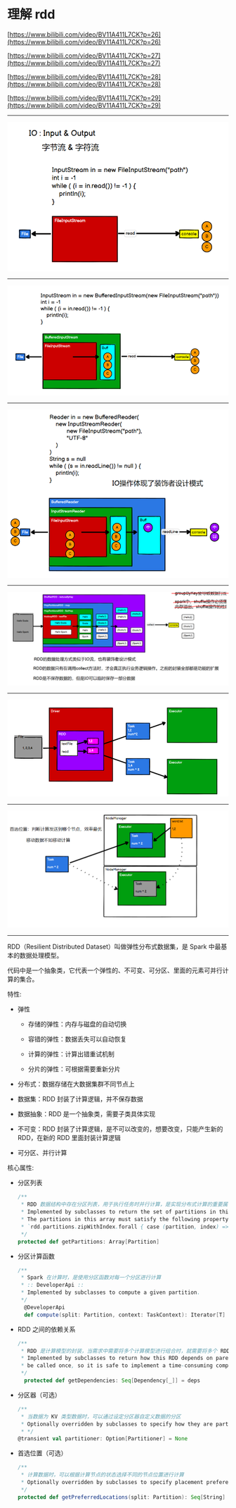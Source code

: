 # 理解 rdd

[https://www.bilibili.com/video/BV11A411L7CK?p=26](https://www.bilibili.com/video/BV11A411L7CK?p=26)

[https://www.bilibili.com/video/BV11A411L7CK?p=27](https://www.bilibili.com/video/BV11A411L7CK?p=27)

[https://www.bilibili.com/video/BV11A411L7CK?p=28](https://www.bilibili.com/video/BV11A411L7CK?p=28)

[https://www.bilibili.com/video/BV11A411L7CK?p=29](https://www.bilibili.com/video/BV11A411L7CK?p=29)

-------------------------------------------------------------

![理解IO-01](./image/理解IO-01.png)

-------------------------------------------------------------

![理解IO-02](./image/理解IO-02.png)

-------------------------------------------------------------

![理解IO-03](./image/理解IO-03.png)

-------------------------------------------------------------

![理解rdd-01](./image/理解rdd-01.png)

-------------------------------------------------------------

![理解rdd-02](./image/理解rdd-02.png)


-------------------------------------------------------------

![理解rdd-03](./image/理解rdd-03.png)

-------------------------------------------------------------

RDD（Resilient Distributed Dataset）叫做弹性分布式数据集，是 Spark 中最基本的数据处理模型。

代码中是一个抽象类，它代表一个弹性的、不可变、可分区、里面的元素可并行计算的集合。

特性:

- 弹性

	- 存储的弹性：内存与磁盘的自动切换

	- 容错的弹性：数据丢失可以自动恢复

	- 计算的弹性：计算出错重试机制

	- 分片的弹性：可根据需要重新分片

- 分布式：数据存储在大数据集群不同节点上

- 数据集：RDD 封装了计算逻辑，并不保存数据

- 数据抽象：RDD 是一个抽象类，需要子类具体实现

- 不可变：RDD 封装了计算逻辑，是不可以改变的，想要改变，只能产生新的 RDD，在新的 RDD 里面封装计算逻辑

- 可分区、并行计算


核心属性:

- 分区列表

	```scala
	/**
	 * RDD 数据结构中存在分区列表，用于执行任务时并行计算，是实现分布式计算的重要属性
	 * Implemented by subclasses to return the set of partitions in this RDD. This method will only be called once, so it is safe to implement a time-consuming computation in it.
	 * The partitions in this array must satisfy the following property:
	 * `rdd.partitions.zipWithIndex.forall { case (partition, index) => partition.index == index }`
   	 */
  	protected def getPartitions: Array[Partition]
	```

- 分区计算函数

	```scala
	/**
	 * Spark 在计算时，是使用分区函数对每一个分区进行计算
	 * :: DeveloperApi ::
	 * Implemented by subclasses to compute a given partition.
	 */
	  @DeveloperApi
	  def compute(split: Partition, context: TaskContext): Iterator[T]
	```

- RDD 之间的依赖关系

	```scala
	/**
	 * RDD 是计算模型的封装，当需求中需要将多个计算模型进行组合时，就需要将多个 RDD 建立依赖关系
	 * Implemented by subclasses to return how this RDD depends on parent RDDs. This method will only
	 * be called once, so it is safe to implement a time-consuming computation in it.
	 */
	  protected def getDependencies: Seq[Dependency[_]] = deps
	```

- 分区器（可选）

	```scala
 	/** 
 	 * 当数据为 KV 类型数据时，可以通过设定分区器自定义数据的分区
 	 * Optionally overridden by subclasses to specify how they are partitioned.  
 	 * */
  	@transient val partitioner: Option[Partitioner] = None
	```

- 首选位置（可选）

	```scala
  	/**
  	 * 计算数据时，可以根据计算节点的状态选择不同的节点位置进行计算
  	 * Optionally overridden by subclasses to specify placement preferences.
   	 */
  	protected def getPreferredLocations(split: Partition): Seq[String] = Nil
	```

	